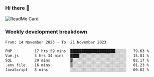 ### Hi there 👋

<!--
**itzcy/itzcy** is a ✨ _special_ ✨ repository because its `README.md` (this file) appears on your GitHub profile.

Here are some ideas to get you started:

- 🔭 I’m currently working on ...
- 🌱 I’m currently learning ...
- 👯 I’m looking to collaborate on ...
- 🤔 I’m looking for help with ...
- 💬 Ask me about ...
- 📫 How to reach me: ...
- 😄 Pronouns: ...
- ⚡ Fun fact: ...
-->
![ReadMe Card](https://github-readme-stats.vercel.app/api?username=itzcy&show_icons=true&title_color=2d3198&icon_color=797cb8&text_color=24292e&bg_color=f6f8fa)

### Weekly development breakdown
<!--START_SECTION:waka-->

```txt
From: 14 November 2023 - To: 21 November 2023

PHP          17 hrs 59 mins  ████████████████████░░░░░   79.63 %
Vue.js       3 hrs 34 mins   ████░░░░░░░░░░░░░░░░░░░░░   15.81 %
SQL          29 mins         ▓░░░░░░░░░░░░░░░░░░░░░░░░   02.17 %
.env file    16 mins         ▒░░░░░░░░░░░░░░░░░░░░░░░░   01.23 %
JavaScript   8 mins          ░░░░░░░░░░░░░░░░░░░░░░░░░   00.62 %
```

<!--END_SECTION:waka-->
